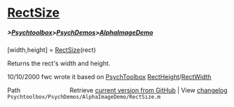 # [RectSize](RectSize)
##### >[Psychtoolbox](Psychtoolbox)>[PsychDemos](PsychDemos)>[AlphaImageDemo](AlphaImageDemo)

[width,height] = [RectSize](RectSize)(rect)  
  
Returns the rect's width and height.  
  
10/10/2000 fwc wrote it based on [PsychToolbox](PsychToolbox) [RectHeight](RectHeight)/[RectWidth](RectWidth)  




<div class="code_header" style="text-align:right;">
  <span style="float:left;">Path&nbsp;&nbsp;</span> <span class="counter">Retrieve <a href=
  "https://raw.github.com/Psychtoolbox-3/Psychtoolbox-3/beta/Psychtoolbox/PsychDemos/AlphaImageDemo/RectSize.m">current version from GitHub</a> | View <a href=
  "https://github.com/Psychtoolbox-3/Psychtoolbox-3/commits/beta/Psychtoolbox/PsychDemos/AlphaImageDemo/RectSize.m">changelog</a></span>
</div>
<div class="code">
  <code>Psychtoolbox/PsychDemos/AlphaImageDemo/RectSize.m</code>
</div>

